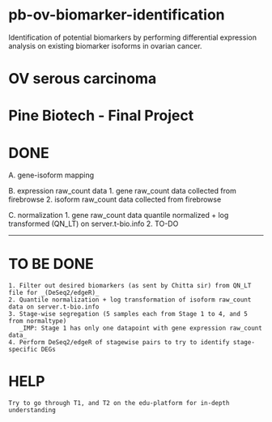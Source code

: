 # pb-ov-biomarker-identification
Identification of potential biomarkers by performing differential expression analysis on existing biomarker isoforms in ovarian cancer.

# OV serous carcinoma
# Pine Biotech - Final Project

# DONE
A. gene-isoform mapping

B. expression raw_count data
	1. gene raw_count data collected from firebrowse
	2. isoform raw_count data collected from firebrowse

C. normalization
	1. gene raw_count data quantile normalized + log transformed (QN_LT) on server.t-bio.info
	2. TO-DO

------------

# TO BE DONE
	1. Filter out desired biomarkers (as sent by Chitta sir) from QN_LT file for _(DeSeq2/edgeR)_
	2. Quantile normalization + log transformation of isoform raw_count data on server.t-bio.info
	3. Stage-wise segregation (5 samples each from Stage 1 to 4, and 5 from normaltype)
	   _IMP: Stage 1 has only one datapoint with gene expression raw_count data_
	4. Perform DeSeq2/edgeR of stagewise pairs to try to identify stage-specific DEGs
	
# HELP
	Try to go through T1, and T2 on the edu-platform for in-depth understanding
